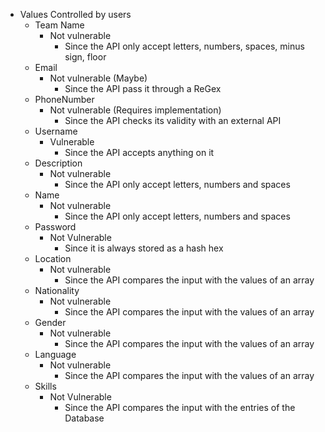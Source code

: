 * Values Controlled by users
    * Team Name
        * Not vulnerable
            * Since the API only accept letters, numbers, spaces, minus sign, floor
    * Email
        * Not vulnerable (Maybe)
            * Since the API pass it through a ReGex
    * PhoneNumber
        * Not vulnerable (Requires implementation)
            * Since the API checks its validity with an external API
    * Username
        * Vulnerable
            * Since the API accepts anything on it
    * Description
        * Not vulnerable
            * Since the API only accept letters, numbers and spaces
    * Name
        * Not vulnerable
            * Since the API only accept letters, numbers and spaces
    * Password
        * Not Vulnerable
            * Since it is always stored as a hash hex
    * Location
        * Not vulnerable
            * Since the API compares the input with the values of an array
    * Nationality
        * Not vulnerable
            * Since the API compares the input with the values of an array
    * Gender
        * Not vulnerable
            * Since the API compares the input with the values of an array
    * Language
        * Not vulnerable
            * Since the API compares the input with the values of an array
    * Skills
        * Not Vulnerable
            * Since the API compares the input with the entries of the Database
